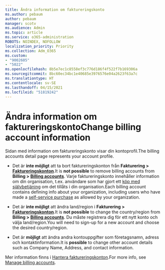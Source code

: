 ```yaml
---
title: Ändra information om faktureringskonto
ms.author: pebaum
author: pebaum
manager: scotv
ms.audience: Admin
ms.topic: article
ms.service: o365-administration
ROBOTS: NOINDEX, NOFOLLOW
localization_priority: Priority
ms.collection: Adm_O365
ms.custom:
- "9002605"
- "5022"
ms.openlocfilehash: 8b5e7ec1c8558ef3c776d186f4f522f7b169306a
ms.sourcegitcommit: 8bc60ec34bc1e40685e3976576e04a2623f63a7c
ms.translationtype: HT
ms.contentlocale: sv-SE
ms.lasthandoff: 04/15/2021
ms.locfileid: "51819242"
---
```

# <a name="change-billing-account-information"></a><span data-ttu-id="a4312-102">Ändra information om faktureringskonto</span><span class="sxs-lookup"><span data-stu-id="a4312-102">Change billing account information</span></span>

<span data-ttu-id="a4312-103">Sidan med information om faktureringskonto visar din kontoprofil.</span><span class="sxs-lookup"><span data-stu-id="a4312-103">The billing accounts detail page represents your account profile.</span></span>

- <span data-ttu-id="a4312-104">Det är **inte möjligt** att ta bort faktureringskonton från **Fakturering > [Faktureringskonton](https://go.microsoft.com/fwlink/p/?linkid=2084771)**.</span><span class="sxs-lookup"><span data-stu-id="a4312-104">It is **not possible** to remove billing accounts from **Billing > [Billing accounts](https://go.microsoft.com/fwlink/p/?linkid=2084771)**.</span></span> <span data-ttu-id="a4312-105">Varje faktureringskonto innehåller information om din organisation, t.ex. användare som har gjort ett [köp med självbetjäning](https://docs.microsoft.com/microsoft-365/commerce/subscriptions/manage-self-service-purchases-admins) om det tillåts i din organisation.</span><span class="sxs-lookup"><span data-stu-id="a4312-105">Each billing account contains defining info about your organization, including users who have made a [self-service purchase](https://docs.microsoft.com/microsoft-365/commerce/subscriptions/manage-self-service-purchases-admins) as allowed by your organization.</span></span> 

- <span data-ttu-id="a4312-106">Det är **inte möjligt** att ändra land/region i **Fakturering > [Faktureringskonton](https://go.microsoft.com/fwlink/p/?linkid=2084771)**.</span><span class="sxs-lookup"><span data-stu-id="a4312-106">It is **not possible** to change the country/region from **Billing > [Billing accounts](https://go.microsoft.com/fwlink/p/?linkid=2084771)**.</span></span> <span data-ttu-id="a4312-107">Du måste registrera dig för ett nytt konto och välja land/region.</span><span class="sxs-lookup"><span data-stu-id="a4312-107">You will need to sign-up for a new account and choose the desired country/region.</span></span> 

- <span data-ttu-id="a4312-108">Det är **möjligt** att ändra andra kontouppgifter som företagsnamn, adress och kontaktinformation.</span><span class="sxs-lookup"><span data-stu-id="a4312-108">It is **possible** to change other account details such as Company Name, Address, and contact information.</span></span> 

<span data-ttu-id="a4312-109">Mer information finns i [Hantera faktureringskonton](https://docs.microsoft.com/microsoft-365/commerce/manage-billing-accounts).</span><span class="sxs-lookup"><span data-stu-id="a4312-109">For more info, see [Manage billing accounts](https://docs.microsoft.com/microsoft-365/commerce/manage-billing-accounts).</span></span> 
